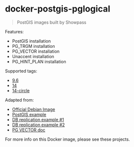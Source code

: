 # docker-postgis-pglogical

> PostGIS images built by Showpass

Features:

- PostGIS installation
- PG_TRGM installation
- PG_VECTOR installation
- Unaccent installation
- PG_HINT_PLAN installation

Supported tags:

* [9.6](https://github.com/showpass/docker-postgis/tree/master/9.6)
* [14](https://github.com/showpass/docker-postgis/tree/master/14)
* [14-circle](https://github.com/showpass/docker-postgis/tree/master/14-circle)


Adapted from:
- [Official Debian Image](https://hub.docker.com/layers/postgres/library/postgres/9.6-stretch/images/sha256-e617bf06595686c7648f2caa02d9c78fa3fe6ecfaf67d9a498145ccf750f6130?context=explore)
- [PostGIS example](https://github.com/appropriate/docker-postgis)
- [DB replication example #1](https://github.com/DanielDent/docker-postgres-replication)
- [DB replication example #2](https://github.com/nebirhos/docker-postgres-replication)
- [PG VECTOR doc](https://github.com/pgvector/pgvector)

For more info on this Docker image, please see these projects.
